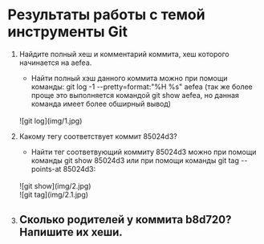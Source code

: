 # Результаты работы с темой инструменты Git

1. Найдите полный хеш и комментарий коммита, хеш которого начинается на aefea.

    - Найти полный хэш данного коммита можно при помощи команды: git log -1 --pretty=format:"%H %s" aefea (так же более проще это выполняется командой git show aefea, но данная команда имеет более обширный вывод)
    <br/>
    ![git log](img/1.jpg)
    <br/>

2. Какому тегу соответствует коммит 85024d3?
    - Найти тег соответвующий коммиту 85024d3 можно при помощи команды git show 85024d3 или при помощи команды git tag --points-at 85024d3:
    <br/>
    ![git show](img/2.jpg)
    <br/>
    ![git tag](img/2.1.jpg)
    <br/>
3. Сколько родителей у коммита b8d720? Напишите их хеши.
    -